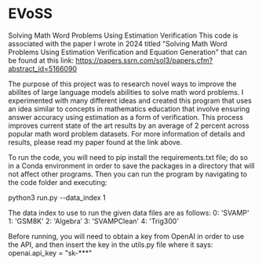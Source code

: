 # EVoSS
Solving Math Word Problems Using Estimation Verification
This code is associated with the paper I wrote in 2024 titled "Solving Math Word Problems Using Estimation Verification and Equation Generation" that can be found at this link:
https://papers.ssrn.com/sol3/papers.cfm?abstract_id=5166090

The purpose of this project was to research novel ways to improve the abilites of large language models abilities to solve math word problems. I experimented with many different ideas and created this program that uses an idea similar to concepts in mathematics education that involve ensuring answer accuracy using estimation as a form of verification. This process improves current state of the art results by an average of 2 percent across popular math word problem datasets. For more information of details and results, please read my paper found at the link above. 

To run the code, you will need to pip install the requirements.txt file; do so in a Conda environment in order to save the packages in a directory that will not affect other programs. Then you can run the program by navigating to the code folder and executing:

python3 run.py --data_index 1

The data index to use to run the given data files are as follows:
0: 'SVAMP'
1: 'GSM8K'
2: 'Algebra’ 
3: 'SVAMPClean'
4: 'Trig300'

Before running, you will need to obtain a key from OpenAI in order to use the API, and then insert the key in the utils.py file where it says: 
openai.api_key = "sk-***"


